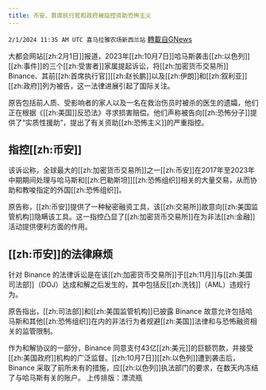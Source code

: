 ```yaml
---
title: 币安、首席执行官和政府被指控资助恐怖主义
---
```

`2/1/2024 11:35 AM UTC 喜马拉雅农场新西兰站` [轉載自GNews](https://gnews.org/articles/2273128)

大都会网站[[zh:2月1日]]报道，2023年[[zh:10月7日]]哈马斯袭击[[zh:以色列]][[zh:事件]]的三个[[zh:受害者]]家属提起诉讼，将[[zh:加密货币交易所]] Binance、其前[[zh:首席执行官]][[zh:赵长鹏]]以及[[zh:伊朗]]和[[zh:叙利亚]][[zh:政府]]列为被告，这一法律进展引起了国际关注。

原告包括前人质、受影响者的家人以及一名在救治伤员时被杀的医生的遗孀，他们正在根据《[[zh:美国]]反恐法》寻求损害赔偿。他们声称被告向[[zh:恐怖分子]]提供了“实质性援助”，提出了有关资助[[zh:恐怖主义]]的严重指控。

## 指控[[zh:币安]]

该诉讼称，全球最大的[[zh:加密货币交易所]]之一[[zh:币安]]在2017年至2023年中期期间处理与哈马斯和[[zh:巴勒斯坦]][[zh:恐怖组织]]相关的大量交易，从而协助和教唆指定的外国[[zh:恐怖组织]]。

原告称，[[zh:币安]]提供了一种秘密融资工具，该[[zh:交易所]]故意向[[zh:美国监管机构]]隐瞒该工具。这一指控凸显了[[zh:加密货币交易所]]在为非法[[zh:金融]]活动提供便利方面的作用。

## [[zh:币安]]的法律麻烦

针对 Binance 的法律诉讼是在该[[zh:加密货币交易所]]于[[zh:11月]]与[[zh:美国司法部]]（DOJ）达成和解之后发生的，其中包括反[[zh:洗钱]]（AML）违规行为。

原告指出，[[zh:司法部]]和[[zh:美国监管机构]]已披露 Binance 故意允许包括哈马斯和其他[[zh:恐怖组织]]在内的非法行为者规避[[zh:美国]]法律和与恐怖融资相关的监管限制。

作为和解协议的一部分，Binance 同意支付43亿[[zh:美元]]的巨额罚款，并接受[[zh:美国政府]]机构的广泛监督。[[zh:10月7日]][[zh:以色列]]遭到袭击后，Binance 采取了前所未有的措施，应[[zh:以色列]]执法部门的要求，在数天内冻结了与哈马斯有关的账户。
上传排版：漂流瓶
